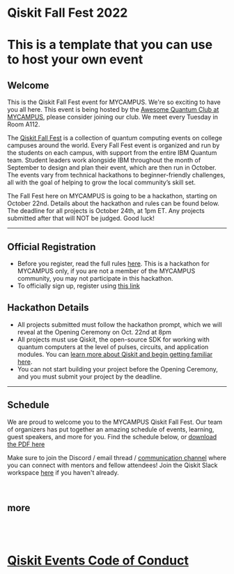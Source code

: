 # Qiskit Fall Fest 2022

# This is a template that you can use to host your own event

## Welcome
This is the Qiskit Fall Fest event for MYCAMPUS. We're so exciting to have you all here. This event is being hosted by the [Awesome Quantum Club at MYCAMPUS](https://google.com), please consider joining our club. We meet every Tuesday in Room A112.

The [Qiskit Fall Fest](https://medium.com/qiskit/introducing-the-qiskit-fall-fest-feb8456b557) is a collection of quantum computing events on college campuses around the world. Every Fall Fest event is organized and run by the students on each campus, with support from the entire IBM Quantum team. Student leaders work alongside IBM throughout the month of September to design and plan their event, which are then run in October. The events vary from technical hackathons to beginner-friendly challenges, all with the goal of helping to grow the local community’s skill set.

The Fall Fest here on MYCAMPUS is going to be a hackathon, starting on October 22nd. Details about the hackathon and rules can be found below. The deadline for all projects is October 24th, at 1pm ET. Any projects submitted after that will NOT be judged. Good luck!

--------------------------------
## Official Registration
- Before you register, read the full rules [here](). This is a hackathon for MYCAMPUS only, if you are not a member of the MYCAMPUS community, you may not participate in this hackathon.
- To officially sign up, register using [this link](https://airtable.com/)


## Hackathon Details
- All projects submitted must follow the hackathon prompt, which we will reveal at the Opening Ceremony on Oct. 22nd at 8pm
- All projects must use Qiskit, the open-source SDK for working with quantum computers at the level of pulses, circuits, and application modules. You can [learn more about Qiskit and begin getting familiar here](https://qiskit.org/learn/).
- You can not start building your project before the Opening Ceremony, and you must submit your project by the deadline.


--------------------------------
## Schedule

We are proud to welcome you to the MYCAMPUS Qiskit Fall Fest. Our team of organizers has put together an amazing schedule of events, learning, guest speakers, and more for you. Find the schedule below, or [download the PDF here](https://github.com/qiskit-community/fall-fest-22/blob/main/Fall%20Fest%20Workshop%20Schedule.pdf)




Make sure to join the Discord / email thread / [communication channel](https://google.com) where you can connect with mentors and fellow attendees! Join the Qiskit Slack workspace [here](https://ibm.co/joinqiskitslack) if you haven't already. 

<br>

## more



<br><br>
# [Qiskit Events Code of Conduct](https://github.com/Qiskit/qiskit/blob/master/CODE_OF_CONDUCT.md)
